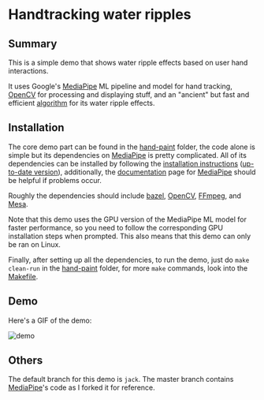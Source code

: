 # Handtracking water ripples

## Summary

This is a simple demo that shows water ripple effects based on user hand interactions.

It uses Google's [MediaPipe](https://mediapipe.dev) ML pipeline and model for hand tracking, [OpenCV](https://opencv.org/) for processing and displaying stuff, and an "ancient" but fast and efficient [algorithm](https://web.archive.org/web/20160505235423/http://freespace.virgin.net/hugo.elias/graphics/x_water.htm) for its water ripple effects.

## Installation

The core demo part can be found in the [hand-paint](hand-paint) folder, the code alone is simple but its dependencies on [MediaPipe](https://mediapipe.dev) is pretty complicated. All of its dependencies can be installed by following the [installation instructions](mediapipe/docs/install.md) ([up-to-date version](https://github.com/google/mediapipe/blob/master/mediapipe/docs/install.md)), additionally, the [documentation](https://mediapipe.readthedocs.io) page for [MediaPipe](https://mediapipe.dev) should be helpful if problems occur.

Roughly the dependencies should include [bazel](https://bazel.build), [OpenCV](https://opencv.org/), [FFmpeg](https://www.ffmpeg.org/), and [Mesa](https://www.mesa3d.org/). 

Note that this demo uses the GPU version of the MediaPipe ML model for faster performance, so you need to follow the corresponding GPU installation steps when prompted. This also means that this demo can only be ran on Linux.

Finally, after setting up all the dependencies, to run the demo, just do `make clean-run` in the [hand-paint](hand-paint) folder, for more `make` commands, look into the [Makefile](hand-paint/Makefile).

## Demo

Here's a GIF of the demo:

![demo](hand-paint/demo/demo.gif)

## Others

The default branch for this demo is `jack`. The master branch contains [MediaPipe](https://mediapipe.dev)'s code as I forked it for reference.
